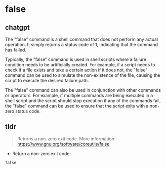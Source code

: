 # false 
## chatgpt 
The "false" command is a shell command that does not perform any actual operation. It simply returns a status code of 1, indicating that the command has failed. 

Typically, the "false" command is used in shell scripts where a failure condition needs to be artificially created. For example, if a script needs to check if a file exists and take a certain action if it does not, the "false" command can be used to simulate the non-existence of the file, causing the script to execute the desired failure path.

The "false" command can also be used in conjunction with other commands or operators. For example, if multiple commands are being executed in a shell script and the script should stop execution if any of the commands fail, the "false" command can be used to ensure that the script exits with a non-zero status code. 

## tldr 
 
> Returns a non-zero exit code.
> More information: <https://www.gnu.org/software/coreutils/false>.

- Return a non-zero exit code:

`false`
